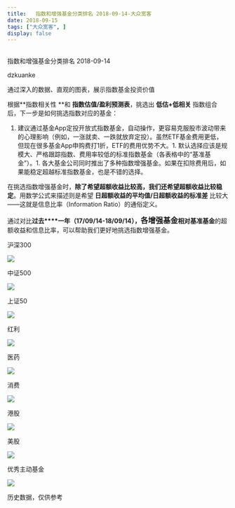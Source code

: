 ```yaml
---
title:   指数和增强基金分类排名 2018-09-14-大众宽客
date: 2018-09-15
tags: ["大众宽客", ]
display: false
---
```



## 



指数和增强基金分类排名 2018-09-14




dzkuanke




通过深入的数据、直观的图表，展示指数基金投资价值


根据**指数相关性&nbsp;**和&nbsp;**指数估值/盈利预测表**，挑选出&nbsp;**低估+低相关**&nbsp;指数组合后，下一步是如何挑选指数对应的基金：


1. 建议通过基金App定投开放式指数基金，自动操作，更容易克服股市波动带来的心理影响（例如，一涨就卖、一跌就放弃定投）。虽然ETF基金费用更低，但现在很多基金App申购费打1折，ETF的费用优势不大。1. 默认选择应该是规模大、严格跟踪指数、费用率较低的标准指数基金（各表格中的“基准基金”）。1. 各大基金公司同时推出了多种指数增强基金。如果在扣除费用后，如果能稳定超越标准指数基金，也是不错的选择。


在挑选指数增强基金时<h-char unicode="ff0c" class="" style="max-width: 100%;box-sizing: border-box !important;word-wrap: break-word !important;">，</h-char>**除了希望超额收益比较高**<h-char unicode="ff0c" class="" style="max-width: 100%;box-sizing: border-box !important;word-wrap: break-word !important;"><h-inner style="max-width: 100%;box-sizing: border-box !important;word-wrap: break-word !important;">**，**</h-inner></h-char>**我们还希望超额收益比较稳定**<h-char unicode="3002" class="" style="max-width: 100%;box-sizing: border-box !important;word-wrap: break-word !important;">。</h-char>用数学公式来描述则是希望&nbsp;**日超额收益的平均值/日超额收益的标准差**&nbsp;比较大<h-char unicode="2014" class="" style="max-width: 100%;box-sizing: border-box !important;word-wrap: break-word !important;">——</h-char>这就是信息比率<h-char unicode="ff08" class="" style="max-width: 100%;box-sizing: border-box !important;word-wrap: break-word !important;">（</h-char>Information Ratio<h-char unicode="ff09" class="" style="max-width: 100%;box-sizing: border-box !important;word-wrap: break-word !important;">）</h-char>的通俗定义<h-char unicode="3002" class="" style="max-width: 100%;box-sizing: border-box !important;word-wrap: break-word !important;">。</h-char>

<h-char unicode="3002" class="" style="max-width: 100%;box-sizing: border-box !important;word-wrap: break-word !important;"></h-char>

通过对比**过去****一年（17/09/14-18/09/14），<strong style="max-width: 100%;font-size: 17px;box-sizing: border-box !important;word-wrap: break-word !important;">各增强基金**相对基准基金</strong>的超额收益和信息比率<h-char unicode="ff0c" class="" style="max-width: 100%;box-sizing: border-box !important;word-wrap: break-word !important;">，</h-char>可以帮助我们更好地挑选指数增强基金。



沪深300

<img class="" data-copyright="0" data-ratio="0.7037671232876712" data-s="300,640" src="https://mmbiz.qpic.cn/mmbiz_png/PKw3FQPmhIgaZ9REdK0ictIxJzrbPTmicAnkZVkh6lDFpMVu1CljIyhVmQvtjRwCHbqWRbnNb5PdKXeLa5r0RQvA/640?wx_fmt=png" data-type="png" data-w="1168" style=""/>



中证500

<img class="" data-copyright="0" data-ratio="0.5219435736677116" data-s="300,640" src="https://mmbiz.qpic.cn/mmbiz_png/PKw3FQPmhIgaZ9REdK0ictIxJzrbPTmicAeeOqUa0emyrFfkSvP1kaFteu0uATCm6VtnIT1R5f3a6fB9ianTWWg1g/640?wx_fmt=png" data-type="png" data-w="1276" style=""/>



上证50

<img class="" data-copyright="0" data-ratio="0.3081761006289308" data-s="300,640" src="https://mmbiz.qpic.cn/mmbiz_png/PKw3FQPmhIgaZ9REdK0ictIxJzrbPTmicA43uEPshbzJGGTPZ0UB6gXRdRicpDSJLwFxTF5WICnh9iajOx0lWGBhxw/640?wx_fmt=png" data-type="png" data-w="1272"/>



红利

<img class="" data-copyright="0" data-ratio="0.353125" data-s="300,640" src="https://mmbiz.qpic.cn/mmbiz_png/PKw3FQPmhIgaZ9REdK0ictIxJzrbPTmicAMyTbfHiaBtEOEjMCXptkISicyR9B3MNpnOQ8JcYic7lGp9kibIGaG82RicQ/640?wx_fmt=png" data-type="png" data-w="1280" style=""/>



医药

<img class="" data-copyright="0" data-ratio="0.4593698175787728" data-s="300,640" src="https://mmbiz.qpic.cn/mmbiz_png/PKw3FQPmhIgaZ9REdK0ictIxJzrbPTmicABv1RRdBmBubn4NEVmJeJ26ZHU61aWNYOqCn2eQqwmyRvyJX6qMsaBg/640?wx_fmt=png" data-type="png" data-w="1206" style=""/>



消费

<img class="" data-copyright="0" data-ratio="0.32781456953642385" data-s="300,640" src="https://mmbiz.qpic.cn/mmbiz_png/PKw3FQPmhIgaZ9REdK0ictIxJzrbPTmicAN1aTKRDoKFDtAic5THyl4yFESFBlmnsrOqZ9NQaXoDKupfdQkYY7L0w/640?wx_fmt=png" data-type="png" data-w="1208" style=""/>



港股

<img class="" data-copyright="0" data-ratio="0.24466571834992887" data-s="300,640" src="https://mmbiz.qpic.cn/mmbiz_png/PKw3FQPmhIgaZ9REdK0ictIxJzrbPTmicAu8UzzU4xZ7tMouzZIjPed9GC2I1cBlY2gIA0lMRhB66UaMlQ8oXvpA/640?wx_fmt=png" data-type="png" data-w="1406" style=""/>



美股

<img class="" data-copyright="0" data-ratio="0.355021216407355" data-s="300,640" src="https://mmbiz.qpic.cn/mmbiz_png/PKw3FQPmhIgaZ9REdK0ictIxJzrbPTmicARdiceLMWqzDLDLBtUTGHzV7xDKSHiaXTYpLRqPynQL03KD8MWIXxaj4A/640?wx_fmt=png" data-type="png" data-w="1414" style=""/>



优秀主动基金

<img class="" data-copyright="0" data-ratio="0.47368421052631576" data-s="300,640" src="https://mmbiz.qpic.cn/mmbiz_png/PKw3FQPmhIgaZ9REdK0ictIxJzrbPTmicAwAXtCMXWO2KOjjPQic36vyEolvn04QhHdEW78ObVrxvMEWm6jWfaAkg/640?wx_fmt=png" data-type="png" data-w="1178" style=""/>



历史数据<h-char unicode="ff0c" class="biaodian cjk bd-end bd-cop bd-hangable bd-jiya"><h-inner>，</h-inner></h-char>仅供参考